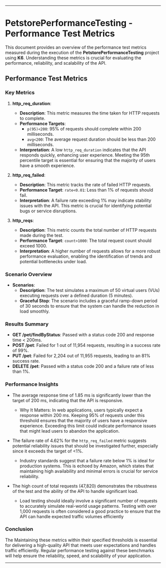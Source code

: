
---

# PetstorePerformanceTesting - Performance Test Metrics

This document provides an overview of the performance test metrics measured during the execution of the **PetstorePerformanceTesting** project using **K6**. Understanding these metrics is crucial for evaluating the performance, reliability, and scalability of the API.

## Performance Test Metrics

### Key Metrics

1. **http_req_duration**:
    - **Description**: This metric measures the time taken for HTTP requests to complete.
    - **Performance Targets**:
        - `p(95)<200`: 95% of requests should complete within 200 milliseconds.
        - `avg<200`: The average request duration should be less than 200 milliseconds.
    - **Interpretation**: A low `http_req_duration` indicates that the API responds quickly, enhancing user experience. Meeting the 95th percentile target is essential for ensuring that the majority of users have a smooth experience.

2. **http_req_failed**:
    - **Description**: This metric tracks the rate of failed HTTP requests.
    - **Performance Target**: `rate<0.01`: Less than 1% of requests should fail.
    - **Interpretation**: A failure rate exceeding 1% may indicate stability issues with the API. This metric is crucial for identifying potential bugs or service disruptions.

3. **http_reqs**:
    - **Description**: This metric counts the total number of HTTP requests made during the test.
    - **Performance Target**: `count>1000`: The total request count should exceed 1000.
    - **Interpretation**: A higher number of requests allows for a more robust performance evaluation, enabling the identification of trends and potential bottlenecks under load.

### Scenario Overview

- **Scenarios**:
    - **Description**: The test simulates a maximum of 50 virtual users (VUs) executing requests over a defined duration (5 minutes).
    - **Graceful Stop**: The scenario includes a graceful ramp-down period of 30 seconds to ensure that the system can handle the reduction in load smoothly.

### Results Summary

- **GET /pet/findByStatus**: Passed with a status code 200 and response time < 200ms.
- **POST /pet**: Failed for 1 out of 11,954 requests, resulting in a success rate of 99%.
- **PUT /pet**: Failed for 2,204 out of 11,955 requests, leading to an 81% success rate.
- **DELETE /pet**: Passed with a status code 200 and a failure rate of less than 1%.

### Performance Insights

- The average response time of 1.85 ms is significantly lower than the target of 200 ms, indicating that the API is responsive.
  - Why It Matters: In web applications, users typically expect a response within 200 ms. Keeping 95% of requests under this threshold ensures that the majority of users have a responsive experience. Exceeding this limit could indicate performance issues that might lead users to abandon the application.

- The failure rate of 4.62% for the `http_req_failed` metric suggests potential reliability issues that should be investigated further, especially since it exceeds the target of <1%.
  - Industry standards suggest that a failure rate below 1% is ideal for production systems. This is echoed by Amazon, which states that maintaining high availability and minimal errors is crucial for service reliability.

- The high count of total requests (47,820) demonstrates the robustness of the test and the ability of the API to handle significant load.
  - Load testing should ideally involve a significant number of requests to accurately simulate real-world usage patterns. Testing with over 1,000 requests is often considered a good practice to ensure that the API can handle expected traffic volumes efficiently

### Conclusion

The Maintaining these metrics within their specified thresholds is essential for delivering a high-quality API that meets user expectations and handles traffic efficiently. Regular performance testing against these benchmarks will help ensure the reliability, speed, and scalability of your application.

---